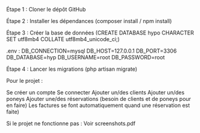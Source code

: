 Étape 1 : Cloner le dépôt GitHub

Étape 2 : Installer les dépendances (composer install / npm install)

Étape 3 : Créer la base de données (CREATE DATABASE hypo CHARACTER SET utf8mb4 COLLATE utf8mb4_unicode_ci;)

.env :
DB_CONNECTION=mysql
DB_HOST=127.0.0.1
DB_PORT=3306
DB_DATABASE=hyp
DB_USERNAME=root
DB_PASSWORD=root

Étape 4 : Lancer les migrations (php artisan migrate)

Pour le projet : 

Se créer un compte
Se connecter
Ajouter un/des clients
Ajouter un/des poneys
Ajouter une/des réservations (besoin de clients et de poneys pour en faire)
Les factures se font automatiquement quand une réservation est faite)

Si le projet ne fonctionne pas : Voir screenshots.pdf
